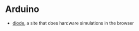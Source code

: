 # Arduino

- [diode](https://www.withdiode.com/), a site that does hardware simulations in
  the browser
